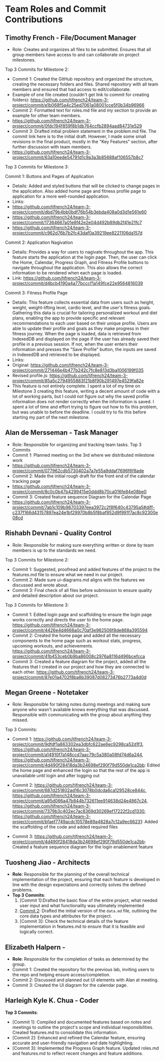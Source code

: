 # Team Roles and Commit Contributions

## Timothy French - File/Document Manager 
- Role: Creates and organizes all files to be submitted. Ensures that all group members have access to and can collaborate on project milestones.
  
Top 3 Commits for Milestone 2:
- Commit 1: Created the GitHub repository and organized the structure, creating the necessary folders and files. Shared repository with all team members and ensured that had access to edit/collaborate.
- Example of one file created (couldn't get link to commit for creating folders): https://github.com/tjfrench24/team-3-project/commit/e1b068f5a4c25ed7061a08001cce5f0b34b96966
- Commit 2: Formatted text for roles.md file and my section to provide an example for other team members.
- https://github.com/tjfrench24/team-3-project/commit/0fdc194f859f8b1db764ccfb2894aad84731e529
- Commit 3: Drafted initial problem statement in the problem.md file. The commit link here is to the initial draft. However, I made some small revisions in the final product, mostly in the "Key Features" section, after further discussion with team members. 
- https://github.com/tjfrench24/team-3-project/commit/63a10eede54791d1c9a3a3b85688af106557b8c7

Top 3 Commits for Milestone 3:

Commit 1: Buttons and Pages of Application
- Details: Added and styled buttons that will be clicked to change pages in the application. Also added home page and fitness profile page to application for a more well-rounded application.
- Links:
- https://github.com/tjfrench24/team-3-project/commit/dbd79b4bb0bdf76b54b3ebda408a0d3d1e561e60
- https://github.com/tjfrench24/team-3-project/commit/17364667a01e8f42e2e04d492b89db2f41e21fc7
- https://github.com/tjfrench24/team-3-project/commit/c962d76b7b2fc43daf0a39219ee8221106da157d


Commit 2: Application Nagivation
- Details: Provides a way for users to nagivate throughout the app. This feature starts the application at the login page. Then, the user can click the Home, Calendar, Progress Graph, and Fitness Profile buttons to navigate throughout the application. This also allows the correct information to be rendered when each page is loaded.
- Link: https://github.com/tjfrench24/team-3-project/commit/d4bcb4190a4a77bcccf1a149fce22e9564816039
  

Commit 3: Fitness Profile Page 
- Details: This feature collects essential data from users such as height, weight, weight-lifting level, cardio level, and the user's fitness goals. Gathering this data is crucial for tailoring personalized workout and diet plans, enabling the app to provide specific and relevant recommendations to each user based on their unique profile. Users are able to update their profile and goals as they make progress in their fitness journey. When the page is loaded, data is retrieved from IndexedDB and displayed on the page if the user has already saved their profile in a previous session. If not, when the user enters their information and presses the "Save Profile" button, the inputs are saved in IndexedDB and retrieved to be displayed.
- Links:
- Original: https://github.com/tjfrench24/team-3-project/commit/271446e4b477b242c7fc8e813d3ba1006199f035
- Revised profile.js: https://github.com/tjfrench24/team-3-project/commit/85a5c2794955883f21b8f90b291497e4529fa82e
- This feature is not entirely complete. I spent a lot of my time on Milestone 3 creating this feature, writing a decent amount of code with a lot of working parts, but I could not figure out why the saved profile information does not render correctly when the information is saved. I spent a lot of time and effort trying to figure out how to fix this problem, but was unable to before the deadline. I could try to fix this before starting my part of the next milestone. 

## Alan de Mersseman - Task Manager
- Role: Responsible for organizing and tracking team tasks.
Top 3 Commits
- Commit 1: Planned meeting on the 3rd where we distributed milestone work
- https://github.com/tjfrench24/team-3-project/commit/077962cdb5730402a7a7e55a9ddaf7696f6f8ade
- Commit 2: Made the initial rough draft for the front end of the calendar tracking page
- https://github.com/tjfrench24/team-3-project/commit/8c0c0b47b4299415e0ddd8b70ca016fe84e08be0
- Commit 3: Created feature sequence Diagram for the Calendar Page
- https://github.com/tjfrench24/team-3-project/commit/7ab1c109b98703397eea3972c2f8f640c43795a5#diff-c237f166d43157897ea24e1bf29970b8b5f8baf952d9f991f7ac8c92300e08cd

## Rishabh Devnani - Quality Control
- Role: Responsible for making sure everything written or done by team members is up to the standards we need.

Top 3 Commits for Milestone 2:
- Commit 1: Suggested, proofread and added features of the project to the features.md file to ensure what we need in our project.
- Commit 2: Made sure ui-diagrams.md aligns with the features we discussed and wrote about.
- Commit 3: Final check of all files before submission to ensure quality and detailed description about our project.

Top 3 Commits for Milestone 3:
- Commit 1: Edited login page and scaffolding to ensure the login page works correctly and directs the user to the home page. https://github.com/tjfrench24/team-3-project/commit/4426e4d4666a0c70af3e982506f8de868a395594
- Commit 2: Created the home page and added all the necessary components to the home page such as workout stats, progress, upcoming workouts, and achievements. https://github.com/tjfrench24/team-3-project/commit/41b453ceb0b9ba86008c2976a8116d496bcefcca
- Commit 3: Created a feature diagram for the project, added all the features that I created in our project and how they are connected to each other. https://github.com/tjfrench24/team-3-project/commit/87e01a4702f8ba8b39087d08273476b2773a4d0d

## Megan Greene - Notetaker
- Role: Responsible for taking notes during meetings and making sure anyone who wasn't available knows everything that was discussed. Responsible with communicating with the group about anything they missed. 

Top 3 Commits:
- Commit 1: https://github.com/tjfrench24/team-3-project/commit/9dfdf1a863302ea3dbfc622ae6ec9298ca52d1f3, https://github.com/tjfrench24/team-3-project/commit/a14910f7a148ccd7aac79c5a380a08fd74d6a244, https://github.com/tjfrench24/team-3-project/commit/4d490f28418da3b24698ef290f79d550de1ca2bb: Edited the home page and enhanced the login so that the rest of the app is unavailable until login and after logging out

- Commit 2: https://github.com/tjfrench24/team-3-project/commit/687d251802ad16c3078b0dcda6ca129528ce844c, https://github.com/tjfrench24/team-3-project/commit/a95d066a47b844b732611ee914638d24e4867c24, https://github.com/tjfrench24/team-3-project/commit/7379b3c402ec7ac8369d30269ef17222f2cd1330, https://github.com/tjfrench24/team-3-project/commit/bfaef7749acdc10578e89a4828a7c12a9ec66231: Added the scaffolding of the code and added required files
- Commit 3: https://github.com/tjfrench24/team-3-project/commit/4d490f28418da3b24698ef290f79d550de1ca2bb: Created a feature sequence diagram for the login enablement feature

## Tuosheng Jiao - Architects
- **Role**: Responsible for the planning of the overall technical implementation of the project, ensuring that each feature is developed in line with the design expectations and correctly solves the defined problems.
- **Top 3 Commits**:
  1. [Commit 1]:Drafted the basic flow of the entire project, what needed user input and what functionality was ultimately implemented
  2. [Commit 2](https://github.com/tjfrench24/team-3-project/blob/main/team/m2/data.md): Drafted the initial version of the `data.md` file, outlining the core data types and attributes for the project.
  3. [Commit 3]: Check the technical details of the feature implementation in features.md to ensure that it is feasible and logically correct.

## Elizabeth Halpern - 
- **Role**: Responsible for the completion of tasks as determined by the group. 
- Commit 1: Created the repository for the previous lab, inviting users to the repo and helping ensure access/completion.
- Commit 2: Discussed and planned out UI elements with Alan at meeting. 
- Commit 3: Created the UI diagram for the calendar page.


## Harleigh Kyle K. Chua - Coder
**Top 3 Commits**:
  - [Commit 1]: Compiled and documented features based on notes and meetings to outline the project's scope and individual responsibilities. Created features.md to consolidate this information.
  - [Commit 2]: Enhanced and refined the Calendar feature, ensuring accurate and user-friendly navigation and date highlighting.
  - [Commit 3]: Implemented the Progress Graph feature. Updated roles.md and features.md to reflect recent changes and feature additions.